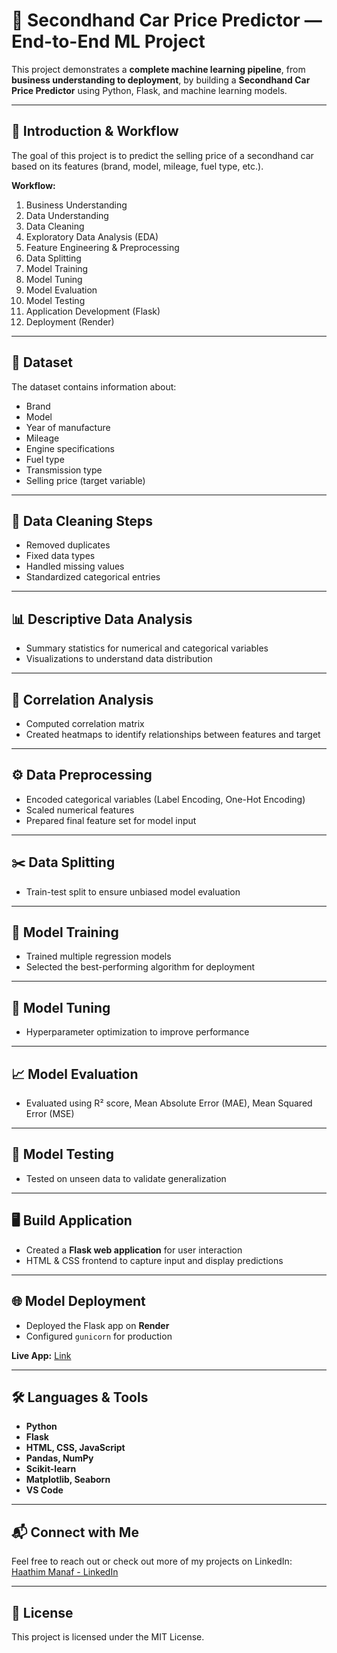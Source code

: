 # 🚗 Secondhand Car Price Predictor — End-to-End ML Project

This project demonstrates a **complete machine learning pipeline**, from **business understanding to deployment**, by building a **Secondhand Car Price Predictor** using Python, Flask, and machine learning models.

---

## 📌 Introduction & Workflow
The goal of this project is to predict the selling price of a secondhand car based on its features (brand, model, mileage, fuel type, etc.).  

**Workflow:**
1. Business Understanding
2. Data Understanding
3. Data Cleaning
4. Exploratory Data Analysis (EDA)
5. Feature Engineering & Preprocessing
6. Data Splitting
7. Model Training
8. Model Tuning
9. Model Evaluation
10. Model Testing
11. Application Development (Flask)
12. Deployment (Render)

---

## 📂 Dataset
The dataset contains information about:
- Brand
- Model
- Year of manufacture
- Mileage
- Engine specifications
- Fuel type
- Transmission type
- Selling price (target variable)

---

## 🧹 Data Cleaning Steps
- Removed duplicates
- Fixed data types
- Handled missing values
- Standardized categorical entries

---

## 📊 Descriptive Data Analysis
- Summary statistics for numerical and categorical variables
- Visualizations to understand data distribution

---

## 🔗 Correlation Analysis
- Computed correlation matrix
- Created heatmaps to identify relationships between features and target

---

## ⚙️ Data Preprocessing
- Encoded categorical variables (Label Encoding, One-Hot Encoding)
- Scaled numerical features
- Prepared final feature set for model input

---

## ✂️ Data Splitting
- Train-test split to ensure unbiased model evaluation

---

## 🤖 Model Training
- Trained multiple regression models
- Selected the best-performing algorithm for deployment

---

## 🔧 Model Tuning
- Hyperparameter optimization to improve performance

---

## 📈 Model Evaluation
- Evaluated using R² score, Mean Absolute Error (MAE), Mean Squared Error (MSE)

---

## 🧪 Model Testing
- Tested on unseen data to validate generalization

---

## 🖥 Build Application
- Created a **Flask web application** for user interaction
- HTML & CSS frontend to capture input and display predictions

---

## 🌐 Model Deployment
- Deployed the Flask app on **Render**
- Configured `gunicorn` for production

**Live App:** 
[Link](https://ml-car-price-predictor-0v6r.onrender.com)

---

## 🛠 Languages & Tools
- **Python**
- **Flask**
- **HTML, CSS, JavaScript**
- **Pandas, NumPy**
- **Scikit-learn**
- **Matplotlib, Seaborn**
- **VS Code**

---

## 📬 Connect with Me
Feel free to reach out or check out more of my projects on LinkedIn:  
[Haathim Manaf - LinkedIn](https://www.linkedin.com/in/haathim-manaf)

---

## 📜 License
This project is licensed under the MIT License.
